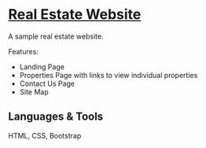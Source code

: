 # [Real Estate Website](https://kiransahmbi.github.io/real-estate-website)

A sample real estate website.

Features:
- Landing Page
- Properties Page with links to view individual properties
- Contact Us Page
- Site Map

## Languages & Tools
HTML, CSS, Bootstrap
